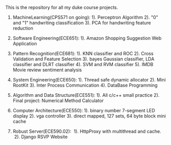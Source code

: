 This is the repository for all my duke course projects.

1. MachineLearning(CPS571 on going): 
  1). Perceptron Algorithm
  2). "0" and "1" handwriting classification
  3). PCA for handwriting feature reduction

2. Software Engineering(ECE651):
  1). Amazon Shopping Suggestion Web Application

3. Pattern Recognition(ECE681):
  1). KNN classifier and ROC
  2). Cross Validation and Feature Selection
  3). bayes Gaussian classifier, LDA classifier and DLRT classifier
  4). SVM and RVM classifier
  5). IMDB Movie review sentiment analysis

4. System Engineering(ECE650):
  1). Thread safe dynamic allocator
  2). Mini RootKit
  3). Inter Process Communication
  4). DataBase Programming

5. Algorithm and Data Structure(ECE551):
  1). All c/c++ small practice
  2). Final project: Numerical Method Calculator

6. Computer Architecture(ECE550):
  1). binary number 7-segment LED display
  2). vga controller
  3). direct mapped, 127 sets, 64 byte block mini cache 
7. Robust Server(ECE590.02):
  1). HttpProxy with multithread and cache.
  2). Django RSVP Website
